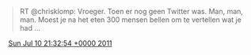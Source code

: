 > RT @chrisklomp: Vroeger\. Toen er nog geen Twitter was\. Man, man, man\. Moest je na het eten 300 mensen bellen om te vertellen wat je had  \.\.\.

<img src="../../media/tweet.ico" width="12" /> [Sun Jul 10 21:32:54 +0000 2011](https://twitter.com/DromerDenker/status/90171662263259136)